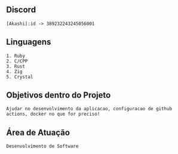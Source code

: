## Discord

    [Akashi]:id -> 389232243245056001

## Linguagens

    1. Ruby
    2. C/CPP
    3. Rust
    4. Zig
    5. Crystal

## Objetivos dentro do Projeto

```
Ajudar no desenvolvimento da aplicacao, configuracao de github actions, docker no que for preciso!
```

## Área de Atuação

    Desenvolvimento de Software
